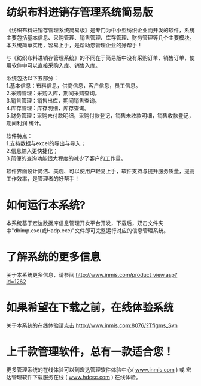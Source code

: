 # 纺织布料进销存管理系统简易版

《纺织布料进销存管理系统简易版》是专门为中小型纺织企业而开发的软件，系统主要包括基本信息、采购管理、销售管理、库存管理、财务管理等几个主要模块。本系统简单实用，容易上手，是帮助您管理企业的好帮手！

与《纺织布料进销存管理系统》的不同在于简易版中没有采购订单、销售订单，使用软件中可以直接采购入库、销售入库。 

系统包括以下五部分：   
1.基本信息：布料信息，供商信息，客户信息，员工信息。   
2.采购管理：采购入库，期间采购查询。   
3.销售管理：销售出库，期间销售查询。   
4.库存管理：库存明细，库存查询。   
5.财务管理：采购未付款明细，采购付款登记，销售未收款明细，销售收款登记，期间利润 统计。 

软件特点：   
1.支持数据与excel的导出与导入；   
2.信息输入更快捷化；   
3.简便的查询功能很大程度的减少了客户的工作量。

 软件界面设计简洁、美观、可以使用户轻易上手，软件支持与提升服务质量，提高工作效率，是管理者的好帮手！

# 如何运行本系统?

本系统基于宏达数据库信息管理开发平台开发，下载后，双击文件夹中"dbimp.exe(或Hadp.exe)"文件即可完整运行对应的信息管理系统。

# 了解系统的更多信息

关于本系统更多信息，请参阅:http://www.inmis.com/product_view.asp?id=1262

# 如果希望在下载之前，在线体验系统

关于本系统的在线体验请点击:http://www.inmis.com:8076/?Tfigms_Svn

# 上千款管理软件，总有一款适合您！

更多管理系统的在线体验可以到宏达管理软件体验中心( www.inmis.com ) 或 宏达管理软件下载服务在线 ( www.hdcsc.com ) 在线体验。

